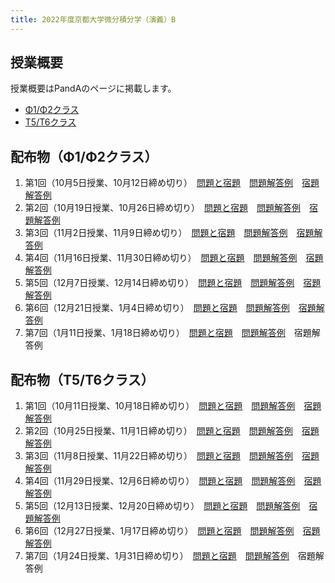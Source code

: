 ```yaml
---
title: 2022年度京都大学微分積分学（演義）B
---
```


## 授業概要

授業概要はPandAのページに掲載します。

- [Φ1/Φ2クラス](https://panda.ecs.kyoto-u.ac.jp/portal/site/2022-888-N150-013/)
- [T5/T6クラス](https://panda.ecs.kyoto-u.ac.jp/portal/site/2022-888-N150-018/)

## 配布物（Φ1/Φ2クラス）

1. 第1回（10月5日授業、10月12日締め切り）　[問題と宿題](phi1phi2_1_problem.pdf)　[問題解答例](phi1phi2_1_solution_a.pdf)　[宿題解答例](phi1phi2_1_solution_b.pdf)
2. 第2回（10月19日授業、10月26日締め切り）　[問題と宿題](phi1phi2_2_problem.pdf)　[問題解答例](phi1phi2_2_solution_a.pdf)　[宿題解答例](phi1phi2_2_solution_b.pdf)
3. 第3回（11月2日授業、11月9日締め切り）　[問題と宿題](phi1phi2_3_problem.pdf)　[問題解答例](phi1phi2_3_solution_a.pdf)　[宿題解答例](phi1phi2_3_solution_b.pdf)
4. 第4回（11月16日授業、11月30日締め切り）　[問題と宿題](phi1phi2_4_problem.pdf)　[問題解答例](phi1phi2_4_solution_a.pdf)　[宿題解答例](phi1phi2_4_solution_b.pdf)
5. 第5回（12月7日授業、12月14日締め切り）　[問題と宿題](phi1phi2_5_problem.pdf)　[問題解答例](phi1phi2_5_solution_a.pdf)　[宿題解答例](phi1phi2_5_solution_b.pdf)
6. 第6回（12月21日授業、1月4日締め切り）　[問題と宿題](phi1phi2_6_problem.pdf)　[問題解答例](phi1phi2_6_solution_a.pdf)　[宿題解答例](phi1phi2_6_solution_b.pdf)
7. 第7回（1月11日授業、1月18日締め切り）　[問題と宿題](phi1phi2_7_problem.pdf)　[問題解答例](phi1phi2_7_solution_a.pdf)　宿題解答例

## 配布物（T5/T6クラス）

1. 第1回（10月11日授業、10月18日締め切り）　[問題と宿題](t5t6_1_problem.pdf)　[問題解答例](t5t6_1_solution_a.pdf)　[宿題解答例](t5t6_1_solution_b.pdf)
2. 第2回（10月25日授業、11月1日締め切り）　[問題と宿題](t5t6_2_problem.pdf)　[問題解答例](t5t6_2_solution_a.pdf)　[宿題解答例](t5t6_2_solution_b.pdf)
3. 第3回（11月8日授業、11月22日締め切り）　[問題と宿題](t5t6_3_problem.pdf)　[問題解答例](t5t6_3_solution_a.pdf)　[宿題解答例](t5t6_3_solution_b.pdf)
4. 第4回（11月29日授業、12月6日締め切り）　[問題と宿題](t5t6_4_problem.pdf)　[問題解答例](t5t6_4_solution_a.pdf)　[宿題解答例](t5t6_4_solution_b.pdf)
5. 第5回（12月13日授業、12月20日締め切り）　[問題と宿題](t5t6_5_problem.pdf)　[問題解答例](t5t6_5_solution_a.pdf)　[宿題解答例](t5t6_5_solution_b.pdf)
6. 第6回（12月27日授業、1月17日締め切り）　[問題と宿題](t5t6_6_problem.pdf)　[問題解答例](t5t6_6_solution_a.pdf)　[宿題解答例](t5t6_6_solution_b.pdf)
7. 第7回（1月24日授業、1月31日締め切り）　[問題と宿題](t5t6_7_problem.pdf)　[問題解答例](t5t6_7_solution_a.pdf)　宿題解答例
